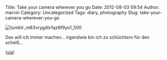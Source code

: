 Title: Take your camera wherever you go
Date: 2012-08-03 09:54
Author: marvin
Category: Uncategorized
Tags: diary, photography
Slug: take-your-camera-wherever-you-go

![tumblr_m83vrygdlx1qz6f9yo1_500]({static}/images/tumblr_m83vrygdlx1qz6f9yo1_500.jpg)

Das will ich immer machen... irgendwie bin ich zu schüchtern für den
scheiß...  

([via](http://thisisnthappiness.com/post/28527313250/guide-for-design-students))


